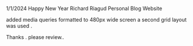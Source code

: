 <!-- Richard Rigaud Personal Blog website submission 

title:  Reggae Post Blog
A container using grid layout & Flex box 
images imported using <img> src tag as well as url() within CSS

I broke apart the css into parts to better manage the flow of things . imported to base.css

The design is original.
I struggle with a responsive layout 
I believe a mobile design should have been executed first 
no matter how many tutorials I have watched, the concepts min-width max-width are hard to grasp.


THANKS .  please review  -->

1/1/2024 Happy New Year
Richard Riagud Personal Blog Website 


added media queries formatted to 480px wide screen
a second grid layout was used .


Thanks .  please review.. 
